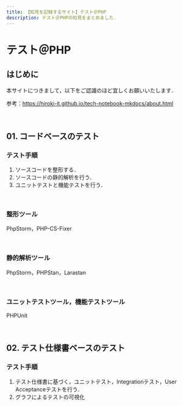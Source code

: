 ```yaml
---
title: 【知見を記録するサイト】テスト＠PHP
description: テスト＠PHPの知見をまとめました．
---
```


# テスト＠PHP

## はじめに

本サイトにつきまして，以下をご認識のほど宜しくお願いいたします．

参考：https://hiroki-it.github.io/tech-notebook-mkdocs/about.html

<br>

## 01. コードベースのテスト

### テスト手順

1. ソースコードを整形する．
2. ソースコードの静的解析を行う．
3. ユニットテストと機能テストを行う．

<br>

### 整形ツール

PhpStorm，PHP-CS-Fixer

<br>

### 静的解析ツール

PhpStorm，PHPStan，Larastan

<br>

### ユニットテストツール，機能テストツール

PHPUnit

<br>

## 02. テスト仕様書ベースのテスト

### テスト手順

1. テスト仕様書に基づく，ユニットテスト，Integrationテスト，User Acceptanceテストを行う．
2. グラフによるテストの可視化



